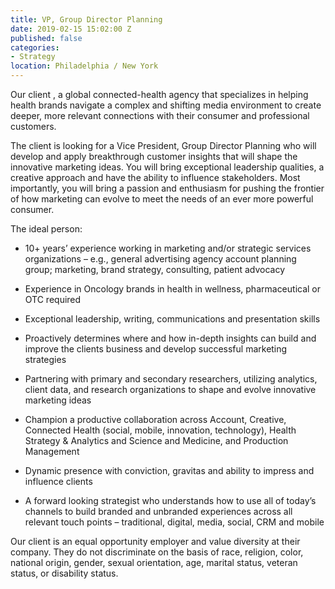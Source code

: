 ```yaml
---
title: VP, Group Director Planning
date: 2019-02-15 15:02:00 Z
published: false
categories:
- Strategy
location: Philadelphia / New York
---
```


Our client , a global connected-health agency that specializes in helping health brands navigate a complex and shifting media environment to create deeper, more relevant connections with their consumer and professional customers.

The client is looking for a Vice President, Group Director Planning  who will develop and apply breakthrough customer insights that will shape the innovative marketing ideas. You will bring exceptional leadership qualities, a creative approach and have the ability to influence stakeholders. Most importantly, you will bring a passion and enthusiasm for pushing the frontier of how marketing can evolve to meet the needs of an ever more powerful consumer.

The ideal person:

* 10\+ years’ experience working in marketing and/or strategic services organizations – e.g., general advertising agency account planning group; marketing, brand strategy, consulting, patient advocacy

* Experience in Oncology brands in health in wellness, pharmaceutical or OTC required

* Exceptional leadership, writing, communications and presentation skills

* Proactively determines where and how in-depth insights can build and improve the clients business and develop successful marketing strategies

* Partnering with primary and secondary researchers, utilizing analytics, client data, and research organizations to shape and evolve innovative marketing ideas

* Champion a productive collaboration across Account, Creative, Connected Health (social, mobile, innovation, technology), Health Strategy & Analytics and Science and Medicine, and Production Management

* Dynamic presence with conviction, gravitas and ability to impress and influence clients

* A forward looking strategist who understands how to use all of today’s channels to build branded and unbranded experiences across all relevant touch points – traditional, digital, media, social, CRM and mobile

Our client is an equal opportunity employer and value diversity at their company. They do not discriminate on the basis of race, religion, color, national origin, gender, sexual orientation, age, marital status, veteran status, or disability status.